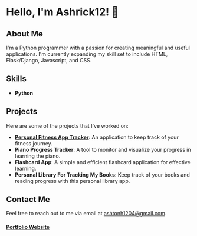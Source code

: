 # Hello, I'm Ashrick12! 👋

## About Me
I'm a Python programmer with a passion for creating meaningful and useful applications. I'm currently expanding my skill set to include HTML, Flask/Django, Javascript, and CSS.

## Skills
- **Python**

## Projects
Here are some of the projects that I've worked on:

- [**Personal Fitness App Tracker**](https://github.com/Ashrick12/Fitness-Tracker-App): An application to keep track of your fitness journey.
- **Piano Progress Tracker**: A tool to monitor and visualize your progress in learning the piano.
- **Flashcard App**: A simple and efficient flashcard application for effective learning.
- **Personal Library For Tracking My Books**: Keep track of your books and reading progress with this personal library app.

## Contact Me
Feel free to reach out to me via email at ashtonh1204@gmail.com.
#### [Portfolio Website](https://ashrick12.github.io/)


